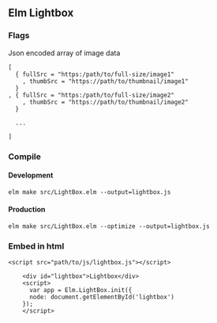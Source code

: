 ## Elm Lightbox

### Flags

Json encoded array of image data

```
[ 
  { fullSrc = "https:/path/to/full-size/image1"
    , thumbSrc = "https://path/to/thumbnail/image1"
  }
, { fullSrc = "https:/path/to/full-size/image2"
    , thumbSrc = "https://path/to/thumbnail/image2"
  }

  ...

]
```

### Compile

#### Development
`elm make src/LightBox.elm --output=lightbox.js`

#### Production
`elm make src/LightBox.elm --optimize --output=lightbox.js`

### Embed in html

```
<script src="path/to/js/lightbox.js"></script>
```


```
    <div id="lightbox">Lightbox</div>
    <script>
      var app = Elm.LightBox.init({
      node: document.getElementById('lightbox')
    });
    </script>

```
